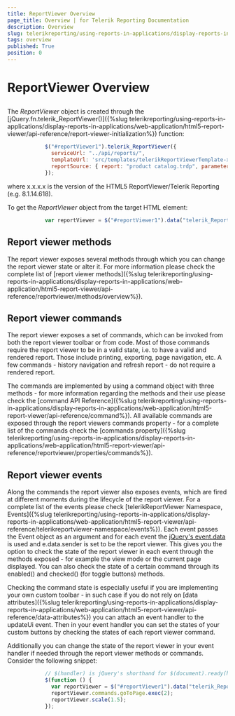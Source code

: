 ```yaml
---
title: ReportViewer Overview
page_title: Overview | for Telerik Reporting Documentation
description: Overview
slug: telerikreporting/using-reports-in-applications/display-reports-in-applications/web-application/html5-report-viewer/api-reference/reportviewer/overview
tags: overview
published: True
position: 0
---
```


# ReportViewer Overview



## 

The *ReportViewer*  object is created through the [jQuery.fn.telerik_ReportViewer()]({%slug telerikreporting/using-reports-in-applications/display-reports-in-applications/web-application/html5-report-viewer/api-reference/report-viewer-initialization%}) function:                    

	
````js
            $("#reportViewer1").telerik_ReportViewer({
              serviceUrl: "../api/reports/",
              templateUrl: 'src/templates/telerikReportViewerTemplate-x.x.x.x.html',
              reportSource: { report: "product catalog.trdp", parameters: {CultureID: "en"} }
            });
````



where x.x.x.x is the version of the HTML5 ReportViewer/Telerik Reporting (e.g. 8.1.14.618).

To get the *ReportViewer*  object from the target HTML element:         

	
````js
            var reportViewer = $("#reportViewer1").data("telerik_ReportViewer");
````



## Report viewer methods

The report viewer exposes several methods through which you can change the report viewer state or alter it.           For more information please check the complete list of [report viewer methods]({%slug telerikreporting/using-reports-in-applications/display-reports-in-applications/web-application/html5-report-viewer/api-reference/reportviewer/methods/overview%}).         

## Report viewer commands

The report viewer exposes a set of commands, which can be invoked from both the report viewer toolbar or from code.            Most of those commands require the report viewer to be in a valid state, i.e. to have a valid and rendered report.            Those include printing, exporting, page navigation, etc. A few commands - history navigation and refresh report - do not require a rendered report.         

The commands are implemented by using a command object with three methods -           for more information regarding the methods and their use please check the            [command API Reference]({%slug telerikreporting/using-reports-in-applications/display-reports-in-applications/web-application/html5-report-viewer/api-reference/command%}).           All available commands are exposed through the report viewers commands property -           for a complete list of the commands check the [commands property]({%slug telerikreporting/using-reports-in-applications/display-reports-in-applications/web-application/html5-report-viewer/api-reference/reportviewer/properties/commands%}).         

## Report viewer events

Along the commands the report viewer also exposes events, which are fired at different moments during the lifecycle of the report viewer.            For a complete list of the events please check [telerikReportViewer Namespace, Events]({%slug telerikreporting/using-reports-in-applications/display-reports-in-applications/web-application/html5-report-viewer/api-reference/telerikreportviewer-namespace/events%}).            Each event passes the Event object as an argument and for each event the             [jQuery's event.data](https://api.jquery.com/event.data/)  is used and e.data.sender is set to be the report viewer.            This gives you the option to check the state of the report viewer in each event through the methods exposed -            for example the view mode or the current page displayed.            You can also check the state of a certain command through its enabled() and checked() (for toggle buttons) methods.         

Checking the command state is especially useful if you are implementing your own custom toolbar -            in such case if you do not rely on [data attributes]({%slug telerikreporting/using-reports-in-applications/display-reports-in-applications/web-application/html5-report-viewer/api-reference/data-attributes%}) you can attach an event handler to the updateUi event.            Then in your event handler you can set the states of your custom buttons by checking the states of each report viewer command.         

Additionally you can change the state of the report viewer in your event handler if needed through the report viewer methods or commands.            Consider the following snippet:         

	
````js
            // $(handler) is jQuery's shorthand for $(document).ready(handler)
            $(function () {
              var reportViewer = $("#reportViewer1").data("telerik_ReportViewer");
              reportViewer.commands.goToPage.exec(2);
              reportViewer.scale(1.5);
            });
````

